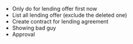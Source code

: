 - Only do for lending offer first now
- List all lending offer (exclude the deleted one)
- Create contract for lending agreement
- Showing bad guy
- Approval